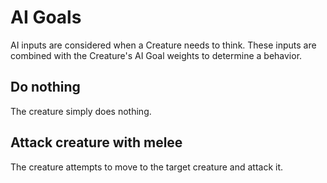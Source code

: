 # AI Goals

AI inputs are considered when a Creature needs to think. These inputs are combined with the Creature's AI Goal weights
to determine a behavior.

##  Do nothing

The creature simply does nothing.

## Attack creature with melee

The creature attempts to move to the target creature and attack it.

